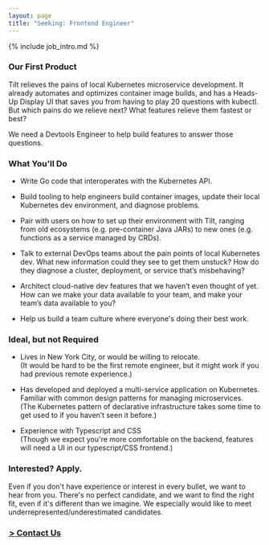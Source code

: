 ```yaml
---
layout: page
title: "Seeking: Frontend Engineer"
---
```


{% include job_intro.md %}

### Our First Product

Tilt relieves the pains of local Kubernetes microservice development. It already
automates and optimizes container image builds, and has a Heads-Up Display UI
that saves you from having to play 20 questions with kubectl. But which pains do
we relieve next? What features relieve them fastest or best?

We need a Devtools Engineer to help build features to answer those questions.

### What You'll Do

- Write Go code that interoperates with the Kubernetes API.

- Build tooling to help engineers build container images,
  update their local Kubernetes dev environment, and diagnose problems.

- Pair with users on how to set up their environment with Tilt,
  ranging from old ecosystems (e.g. pre-container Java JARs)
  to new ones (e.g. functions as a service managed by CRDs).

- Talk to external DevOps teams about the pain points of local Kubernetes dev.
  What new information could they see to get them unstuck?
  How do they diagnose a cluster, deployment, or service that’s misbehaving?

- Architect cloud-native dev features that we haven’t even thought of yet.
  How can we make your data available to your team,
  and make your team’s data available to you?

- Help us build a team culture where everyone's doing their best work.

### Ideal, but not Required

- Lives in New York City, or would be willing to relocate.
  <br>(It would be hard to be the first remote engineer, but it might
  work if you had previous remote experience.)

- Has developed and deployed a multi-service application on Kubernetes.
  Familiar with common design patterns for managing microservices.
  <br>(The Kubernetes pattern of declarative infrastructure takes some time
  to get used to if you haven’t seen it before.)

- Experience with Typescript and CSS
  <br>(Though we expect you're more comfortable on the backend,
  features will need a UI in our typescript/CSS frontend.)


### Interested? Apply.

Even if you don't have experience or interest in every bullet, we want to hear from you. There's no perfect candidate, and we want to find the right fit, even if it's different than we imagine. We especially would like to meet
underrepresented/underestimated candidates.

<h3 class="ctaLink u-marginBottomUnit u-marginTopUnit">
  <a href="/contact">
    &hairsp;&gt; Contact Us
  </a>
</h3>
